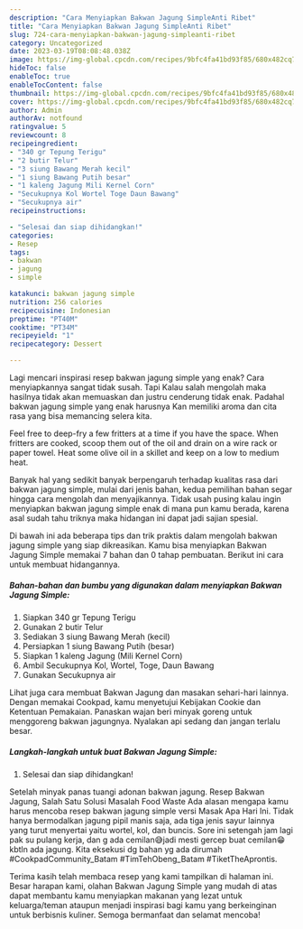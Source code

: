 ```yaml
---
description: "Cara Menyiapkan Bakwan Jagung SimpleAnti Ribet"
title: "Cara Menyiapkan Bakwan Jagung SimpleAnti Ribet"
slug: 724-cara-menyiapkan-bakwan-jagung-simpleanti-ribet
category: Uncategorized
date: 2023-03-19T08:08:48.038Z
image: https://img-global.cpcdn.com/recipes/9bfc4fa41bd93f85/680x482cq70/bakwan-jagung-simple-foto-resep-utama.jpg
hideToc: false
enableToc: true
enableTocContent: false
thumbnail: https://img-global.cpcdn.com/recipes/9bfc4fa41bd93f85/680x482cq70/bakwan-jagung-simple-foto-resep-utama.jpg
cover: https://img-global.cpcdn.com/recipes/9bfc4fa41bd93f85/680x482cq70/bakwan-jagung-simple-foto-resep-utama.jpg
author: Admin
authorAv: notfound
ratingvalue: 5
reviewcount: 8
recipeingredient:
- "340 gr Tepung Terigu"
- "2 butir Telur"
- "3 siung Bawang Merah kecil"
- "1 siung Bawang Putih besar"
- "1 kaleng Jagung Mili Kernel Corn"
- "Secukupnya Kol Wortel Toge Daun Bawang"
- "Secukupnya air"
recipeinstructions:

- "Selesai dan siap dihidangkan!"
categories:
- Resep
tags:
- bakwan
- jagung
- simple

katakunci: bakwan jagung simple 
nutrition: 256 calories
recipecuisine: Indonesian
preptime: "PT40M"
cooktime: "PT34M"
recipeyield: "1"
recipecategory: Dessert

---
```



Lagi mencari inspirasi resep bakwan jagung simple yang enak? Cara menyiapkannya sangat tidak susah. Tapi Kalau salah mengolah maka hasilnya tidak akan memuaskan dan justru cenderung tidak enak. Padahal bakwan jagung simple yang enak harusnya Kan memiliki aroma dan cita rasa yang bisa memancing selera kita.


Feel free to deep-fry a few fritters at a time if you have the space. When fritters are cooked, scoop them out of the oil and drain on a wire rack or paper towel. Heat some olive oil in a skillet and keep on a low to medium heat.

Banyak hal yang sedikit banyak berpengaruh terhadap kualitas rasa dari bakwan jagung simple, mulai dari jenis bahan, kedua pemilihan bahan segar hingga cara mengolah dan menyajikannya. Tidak usah pusing kalau ingin menyiapkan bakwan jagung simple enak di mana pun kamu berada, karena asal sudah tahu triknya maka hidangan ini dapat jadi sajian spesial.


Di bawah ini ada beberapa tips dan trik praktis dalam mengolah bakwan jagung simple yang siap dikreasikan. Kamu bisa menyiapkan Bakwan Jagung Simple memakai 7 bahan dan 0 tahap pembuatan. Berikut ini cara untuk membuat hidangannya.

<!--inarticleads1-->

##### Bahan-bahan dan bumbu yang digunakan dalam menyiapkan Bakwan Jagung Simple:

1. Siapkan 340 gr Tepung Terigu
1. Gunakan 2 butir Telur
1. Sediakan 3 siung Bawang Merah (kecil)
1. Persiapkan 1 siung Bawang Putih (besar)
1. Siapkan 1 kaleng Jagung (Mili Kernel Corn)
1. Ambil Secukupnya Kol, Wortel, Toge, Daun Bawang
1. Gunakan Secukupnya air


Lihat juga cara membuat Bakwan Jagung dan masakan sehari-hari lainnya. Dengan memakai Cookpad, kamu menyetujui Kebijakan Cookie dan Ketentuan Pemakaian. Panaskan wajan beri minyak goreng untuk menggoreng bakwan jagungnya. Nyalakan api sedang dan jangan terlalu besar. 

<!--inarticleads2-->

##### Langkah-langkah untuk buat Bakwan Jagung Simple:


1. Selesai dan siap dihidangkan!

Setelah minyak panas tuangi adonan bakwan jagung. Resep Bakwan Jagung, Salah Satu Solusi Masalah Food Waste Ada alasan mengapa kamu harus mencoba resep bakwan jagung simple versi Masak Apa Hari Ini. Tidak hanya bermodalkan jagung pipil manis saja, ada tiga jenis sayur lainnya yang turut menyertai yaitu wortel, kol, dan buncis. Sore ini setengah jam lagi pak su pulang kerja, dan g ada cemilan😅jadi mesti gercep buat cemilan😁 kbtln ada jagung. Kita eksekusi dg bahan yg ada dirumah #CookpadCommunity_Batam #TimTehObeng_Batam #TiketTheAprontis. 

Terima kasih telah membaca resep yang kami tampilkan di halaman ini. Besar harapan kami, olahan Bakwan Jagung Simple yang mudah di atas dapat membantu kamu menyiapkan makanan yang lezat untuk keluarga/teman ataupun menjadi inspirasi bagi kamu yang berkeinginan untuk berbisnis kuliner. Semoga bermanfaat dan selamat mencoba!
